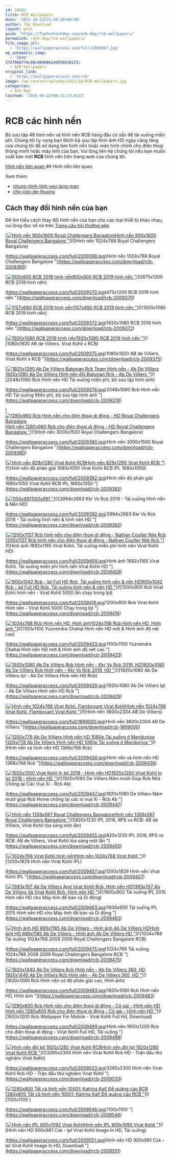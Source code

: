 ```yaml
---
id: 18383
title: RCB Wallpapers
date: '2021-10-23T21:04:18+00:00'
author: Top Download
layout: post
guid: 'https://Tophinhanhdep.com/anh-dep/rcb-wallpapers/'
permalink: /anh-dep/rcb-wallpapers/
fifu_image_url:
  - 'https://wallpaperaccess.com/full/2009367.jpg'
wp_automatic_camp:
  - '8098'
372f06bf74c09c08408624d5566361f2:
  - RCB Wallpapers
original_link:
  - 'https://wallpaperaccess.com/rcb'
image: /wp-content/uploads/2021/10/RCB-Wallpapers.jpg
categories:
  - Ảnh Đẹp
lastmod: '2025-04-22T04:11:23.637Z'
---
```

# RCB các hình nền

Bộ sưu tập 48 hình nền và hình nền RCB hàng đầu có sẵn để tải xuống miễn phí. Chúng tôi hy vọng bạn thích bộ sưu tập hình ảnh HD ngày càng tăng của chúng tôi để sử dụng làm hình nền hoặc màn hình chính cho điện thoại thông minh hoặc máy tính của bạn. Vui lòng liên hệ chúng tôi nếu bạn muốn xuất bản một **RCB** hình nền trên trang web của chúng tôi.

[Hình nền liên quan ](#related) ## Hình nền liên quan.

   
 Xem thêm:

   
- [nhung-hinh-tinh-yeu-lang-man](https://tophinhanhdep.com/anh-tinh-yeu/nhung-hinh-tinh-yeu-lang-man/)
- [cho-con-de-thuong](https://tophinhanhdep.com/the-gioi-dong-vat/cho-con-de-thuong/)

## Cách thay đổi hình nền của bạn

Để tìm hiểu cách thay đổi hình nền của bạn cho các loại thiết bị khác nhau, vui lòng đọc về nó trên [Trang câu hỏi thường gặp](https://tophinhanhdep.com/faq/).

  
[[![Hình nền 900x1600 Royal Challengers Bangalore](https://wallpaperaccess.com/full/2009367.jpg)Hình nền 900x1600 Royal Challengers Bangalore "](https://wallpaperaccess.com/download/rcb-2009367)](![Hình nền 1024x768 Royal Challengers Bangalore)

(https://wallpaperaccess.com/full/2009368.jpg)Hình nền 1024x768 Royal Challengers Bangalore "](https://wallpaperaccess.com/download/rcb-2009368)

[[![900x900 RCB 2019 hình nền](https://wallpaperaccess.com/full/2009369.jpg)900x900 RCB 2019 hình nền "](https://wallpaperaccess.com/download/rcb-2009369)](![675x1200 RCB 2019 hình nền)

(https://wallpaperaccess.com/full/2009370.jpg)675x1200 RCB 2019 hình nền "](https://wallpaperaccess.com/download/rcb-2009370)

[[![1157x690 RCB 2019 hình nền](https://wallpaperaccess.com/full/2009371.jpg)1157x690 RCB 2019 hình nền "](https://wallpaperaccess.com/download/rcb-2009371)](![1920x1080 RCB 2019 hình nền)

(https://wallpaperaccess.com/full/2009372.jpg)1920x1080 RCB 2019 hình nền "](https://wallpaperaccess.com/download/rcb-2009372)

[[![1920x1080 RCB 2019 hình nền](https://wallpaperaccess.com/full/2009373.jpg)1920x1080 RCB 2019 hình nền "](https://wallpaperaccess.com/download/rcb-2009373)](![1080x1920 AB de Villiers.  Virat Kohli x RCB)

(https://wallpaperaccess.com/full/2009375.jpg)1080x1920 AB de Villiers. Virat Kohli x RCB "](https://wallpaperaccess.com/download/rcb-2009375)

[[![1920x1280 Ab De Villiers Batsman Rcb Team Hình nền - Ab De Villiers](https://wallpaperaccess.com/full/2009376.jpg)1920x1280 Ab De Villiers Hình nền đội Batsman Rcb - Ab De Villiers "](https://wallpaperaccess.com/download/rcb-2009376)](![2048x1080 Rcb Hình nền HD Tải xuống miễn phí, bộ sưu tập hình ảnh)

(https://wallpaperaccess.com/full/2009378.jpg)2048x1080 Rcb Hình nền HD Tải xuống Miễn phí, bộ sưu tập hình ảnh "](https://wallpaperaccess.com/download/rcb-2009378)

[[![1280x960 Rcb Hình nền cho điện thoại di động - HD Royal Challengers Bangalore](https://wallpaperaccess.com/full/2009379.jpg)Hình nền 1280x960 Rcb cho điện thoại di động - HD Royal Challengers Bangalore "](https://wallpaperaccess.com/download/rcb-2009379)](![Hình nền 3000x1500 Royal Challengers Bangalore)

(https://wallpaperaccess.com/full/2009380.jpg)Hình nền 3000x1500 Royal Challengers Bangalore "](https://wallpaperaccess.com/download/rcb-2009380)

[[![Hình nền 829x1280 Virat Kohli RCB](https://wallpaperaccess.com/full/2009381.jpg)Hình nền 829x1280 Virat Kohli RCB "](https://wallpaperaccess.com/download/rcb-2009381)](![Hình nền độ phân giải 1680x1050 Virat Kohli RCB IPL 1680x1050)

(https://wallpaperaccess.com/full/2009382.jpg)Hình nền độ phân giải 1680x1050 Virat Kohli RCB IPL 1680x1050 "](https://wallpaperaccess.com/download/rcb-2009382)

[[![1100x991 ](https://wallpaperaccess.com/full/2009391.jpg)1100x991 "](https://wallpaperaccess.com/download/rcb-2009391)](![3994x2663 Kkr Vs Rcb 2019 - Tải xuống Hình nền & Nền HD)

(https://wallpaperaccess.com/full/2009392.jpg)3994x2663 Kkr Vs Rcb 2019 - Tải xuống hình nền &amp; hình nền HD "](https://wallpaperaccess.com/download/rcb-2009392)

[[![1200x1137 Rcb hình nền cho điện thoại di động - Nathan Coulter Nile Rcb](https://wallpaperaccess.com/full/2009405.jpg)1200x1137 Rcb hình nền cho điện thoại di động - Nathan Coulter Nile Rcb "](https://wallpaperaccess.com/download/rcb-2009405)](![Hình ảnh 1692x1165 Virat Kohli.  Tải xuống miễn phí hình nền Virat Kohli HD)

(https://wallpaperaccess.com/full/2009409.jpg)Hình ảnh 1692x1165 Virat Kohli. Tải xuống miễn phí hình nền Virat Kohli HD "](https://wallpaperaccess.com/download/rcb-2009409)

[[![900x1042 Rcb - Ipl Full HD Rcb, Tải xuống hình nền & nền HD](https://wallpaperaccess.com/full/2009414.jpg)900x1042 Rcb - Ipl Full HD Rcb, Tải xuống hình nền &amp; nền HD "](https://wallpaperaccess.com/download/rcb-2009414)](![1200x800 Rcb Virat Kohli hình nền - Virat Kohli 5000 lần chạy trong Ipl)

(https://wallpaperaccess.com/full/2009416.jpg)1200x800 Rcb Virat Kohli Hình nền - Virat Kohli 5000 Chạy trong Ipl "](https://wallpaperaccess.com/download/rcb-2009416)

[[![1024x768 Rcb Hình nền HD, Hình ảnh](https://wallpaperaccess.com/full/2009417.jpg)1024x768 Rcb Hình nền HD, Hình ảnh "](https://wallpaperaccess.com/download/rcb-2009417)](![1100x1100 Yuzvendra Chahal Hình nền HD mới & Hình ảnh độ nét cao)

(https://wallpaperaccess.com/full/2009423.jpg)1100x1100 Yuzvendra Chahal Hình nền HD mới &amp; Hình ảnh độ nét cao "](https://wallpaperaccess.com/download/rcb-2009423)

[[![1920x1080 Ab De Villiers Rcb Hình nền - Kkr Vs Rcb 2019, HD](https://wallpaperaccess.com/full/2009425.jpg)1920x1080 Ab De Villiers Rcb Hình nền - Kkr Vs Rcb 2019, HD "](https://wallpaperaccess.com/download/rcb-2009425)](![1920x1080 Ab De Villiers Ipl - Ab De Villiers Hình nền HD Rcb)

(https://wallpaperaccess.com/full/2009429.jpg)1920x1080 Ab De Villiers Ipl - Ab De Villiers Hình nền HD Rcb "](https://wallpaperaccess.com/download/rcb-2009429)

[[![Hình nền 1024x768 Virat Kohli.  Flamboyant Virat Kohli](https://wallpaperaccess.com/full/1311222.jpg)Hình nền 1024x768 Virat Kohli. Flamboyant Virat Kohli "](https://wallpaperaccess.com/download/rcb-1311222)](![Hình nền 3600x2304 AB De Villiers)

(https://wallpaperaccess.com/full/1869000.jpg)Hình nền 3600x2304 AB De Villiers "](https://wallpaperaccess.com/download/rcb-1869000)

[[![1200x778 Ab De Villiers Hình nền HD 1080p Tải xuống ở Mariduniya](https://wallpaperaccess.com/full/2009435.jpg)1200x778 Ab De Villiers Hình nền HD 1080p Tải xuống ở Mariduniya "](https://wallpaperaccess.com/download/rcb-2009435)](![Hình nền và hình nền HD 1366x768 Rcb)

(https://wallpaperaccess.com/full/2009436.jpg)Hình nền và hình nền HD 1366x768 Rcb "](https://wallpaperaccess.com/download/rcb-2009436)

[[![1920x1200 Virat Kohli In Ipl 2018 - Hình nền HD](https://wallpaperaccess.com/full/2009442.jpg)1920x1200 Virat Kohli In Ipl 2018 - Hình nền HD "](https://wallpaperaccess.com/download/rcb-2009442)](![1920x1080 De Villiers Năm mươi Giúp Rcb Nhà Chống lại Các Vua Xi - Rcb Ab)

(https://wallpaperaccess.com/full/2009447.jpg)1920x1080 De Villiers Năm mươi giúp Rcb Home chống lại các vị vua Xi - Rcb Ab "](https://wallpaperaccess.com/download/rcb-2009447)

[[![Hình nền 1359x587 Royal Challengers Bangalore](https://wallpaperaccess.com/full/1906305.jpg)Hình nền 1359x587 Royal Challengers Bangalore "](https://wallpaperaccess.com/download/rcb-1906305)](![820x1230 IPL 2016, RPS vs RCB: AB de Villiers, Virat Kohli tỏa sáng một lần)

(https://wallpaperaccess.com/full/2009455.jpg)820x1230 IPL 2016, RPS vs RCB: AB de Villiers, Virat Kohli tỏa sáng một lần "](https://wallpaperaccess.com/download/rcb-2009455)

[[![1024x768 Virat Kohli hình nền](https://wallpaperaccess.com/full/1311173.jpg)Hình nền 1024x768 Virat Kohli "](https://wallpaperaccess.com/download/rcb-1311173)](![1200x1829 Hình nền Virat Kohli IPL)

(https://wallpaperaccess.com/full/2009457.jpg)1200x1829 Hình nền Virat Kohli IPL "](https://wallpaperaccess.com/download/rcb-2009457)

[[![1393x767 Ab De Villiers And Virat Kohli Rcb, Hình nền HD](https://wallpaperaccess.com/full/2009460.jpg)1393x767 Ab De Villiers Và Virat Kohli Rcb, Hình nền HD "](https://wallpaperaccess.com/download/rcb-2009460)](![1600x900 Tải xuống IPL 2015 Hình nền HD cho Máy tính để bàn và Di động)

(https://wallpaperaccess.com/full/2009463.jpg)1600x900 Tải xuống IPL 2015 Hình nền HD cho Máy tính để bàn và Di động "](https://wallpaperaccess.com/download/rcb-2009463)

[[![Hình ảnh HD 889x1185 Ab De Villiers - Hình ảnh Ab De Villiers HD](https://wallpaperaccess.com/full/2009471.jpg)Hình ảnh HD 889x1185 Ab De Villiers - Hình ảnh Ab De Villiers HD "](https://wallpaperaccess.com/download/rcb-2009471)](![1024x768 Tải xuống 1024x768 2008 2009 Royal Challengers Bangalore RCB)

(https://wallpaperaccess.com/full/2009475.jpg)1024x768 Tải xuống 1024x768 2008 2009 Royal Challengers Bangalore RCB "](https://wallpaperaccess.com/download/rcb-2009475)

[[![1920x1440 Ab De Villiers Rcb Hình nền - Ab De Villiers 360, HD](https://wallpaperaccess.com/full/2009480.jpg)1920x1440 Ab De Villiers Rcb Hình nền - Ab De Villiers 360, HD "](https://wallpaperaccess.com/download/rcb-2009480)](![1920x1080 Rcb Hình nền có độ phân giải cao, Hình ảnh)

(https://wallpaperaccess.com/full/2009483.jpg)1920x1080 Rcb Hình nền HD, Hình ảnh "](https://wallpaperaccess.com/download/rcb-2009483)

[[![1280x800 Rcb Hình nền cho điện thoại di động - Cô gái - Hình nền HD](https://wallpaperaccess.com/full/2009494.jpg)Hình nền 1280x800 Rcb cho điện thoại di động - Cô gái - Hình nền HD "](https://wallpaperaccess.com/download/rcb-2009494)](![1600x1200 Rcb Wallpaper For Mobile - Virat Kohli Full Hd, Download)

(https://wallpaperaccess.com/full/2009499.jpg)Hình nền 1600x1200 Rcb cho điện thoại di động - Virat Kohli Full HD, Tải xuống "](https://wallpaperaccess.com/download/rcb-2009499)

[[![Hình nền đội Ipl 1920x1280 Virat Kohli RCB](https://wallpaperaccess.com/full/2009505.jpg)Hình nền đội Ipl 1920x1280 Virat Kohli RCB "](https://wallpaperaccess.com/download/rcb-2009505)](![3265x2300 Hình nền Virat Kohli Rcb HD - Trận đấu thử nghiệm Virat Kohli)

(https://wallpaperaccess.com/full/2009533.jpg)3265x2300 Hình nền Virat Kohli Rcb HD - Trận đấu thử nghiệm Virat Kohli "](https://wallpaperaccess.com/download/rcb-2009533)

[[![1280x800 Tất cả hình nền 10001: Katrina Kaif Để quảng cáo RCB](https://wallpaperaccess.com/full/2009544.jpg)1280x800 Tất cả hình nền 10001: Katrina Kaif Để quảng cáo RCB "](https://wallpaperaccess.com/download/rcb-2009544)](![1100x1100 )

(https://wallpaperaccess.com/full/2009546.jpg)1100x1100 "](https://wallpaperaccess.com/download/rcb-2009546)

[[![Hình nền IPL 900x1092 Virat Kohli](https://wallpaperaccess.com/full/2009550.jpg)Hình nền IPL 900x1092 Virat Kohli "](https://wallpaperaccess.com/download/rcb-2009550)](![Hình nền HD 900x981 Csk - Ipl Virat Kohli Image In HD, Tải xuống)

(https://wallpaperaccess.com/full/2009551.jpg)Hình nền HD 900x981 Csk - Ipl Virat Kohli Image In HD, Download "](https://wallpaperaccess.com/download/rcb-2009551)
